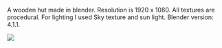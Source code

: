 A wooden hut made in blender. Resolution is 1920 x 1080. All textures are procedural. For lighting I used Sky texture and sun light. Blender version: 4.1.1.

<img src="THE ONE.png"></img>

